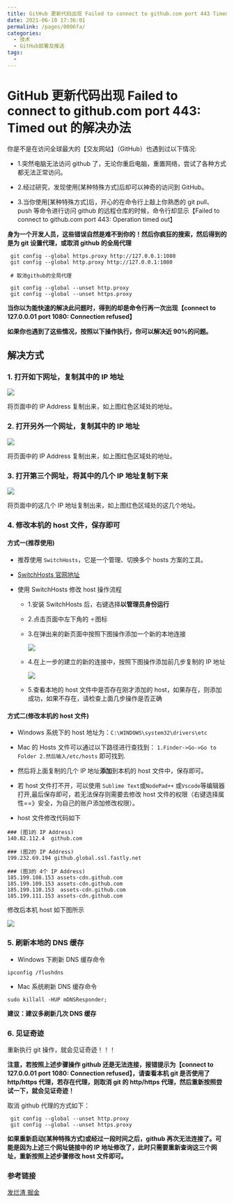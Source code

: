 ```yaml
---
title: GitHub 更新代码出现 Failed to connect to github.com port 443 Timed out 的解决办法
date: 2021-06-10 17:36:01
permalink: /pages/0006fa/
categories:
  - 技术
  - GitHub部署及推送
tags:
  -
---
```


# GitHub 更新代码出现 Failed to connect to github.com port 443: Timed out 的解决办法

你是不是在访问全球最大的【交友网站】（GitHub）也遇到过以下情况:

- 1.突然电脑无法访问 github 了，无论你重启电脑，重置网络，尝试了各种方式都无法正常访问。

- 2.经过研究，发现使用[某种特殊方式]后却可以神奇的访问到 GitHub。

- 3.当你使用[某种特殊方式]后，开心的在命令行上敲上你熟悉的 git pull、push 等命令进行访问 github 的远程仓库的时候，命令行却显示【Failed to connect to github.com port 443: Operation timed out】

**身为一个开发人员，这些错误自然是难不到你的！然后你疯狂的搜索，然后得到的是为 git 设置代理，或取消 github 的全局代理**

```
 git config --global https.proxy http://127.0.0.1:1080
 git config --global http.proxy http://127.0.0.1:1080

 # 取消github的全局代理

 git config --global --unset http.proxy
 git config --global --unset https.proxy

```

**当你以为能快速的解决此问题时，得到的却是命令行再一次出现【connect to 127.0.0.01 port 1080: Connection refused】**

**如果你也遇到了这些情况，按照以下操作执行，你可以解决近 90%的问题。**

<!-- more -->

## 解决方式

### 1. 打开如下网址，复制其中的 IP 地址

![](https://p3-juejin.byteimg.com/tos-cn-i-k3u1fbpfcp/b848bfcfded84d118427442f0fddaa8a~tplv-k3u1fbpfcp-zoom-1.image)

将页面中的 IP Address 复制出来，如上图红色区域处的地址。

### 2. 打开另外一个网址，复制其中的 IP 地址

![](https://p3-juejin.byteimg.com/tos-cn-i-k3u1fbpfcp/88572fb5a32f4c8ba382e04a6d4ba05f~tplv-k3u1fbpfcp-zoom-1.image)

将页面中的 IP Address 复制出来，如上图红色区域处的地址。

### 3. 打开第三个网址，将其中的几个 IP 地址复制下来

![](https://p3-juejin.byteimg.com/tos-cn-i-k3u1fbpfcp/1b3dc2ab61e54211a7f2e28e70749071~tplv-k3u1fbpfcp-zoom-1.image)

将页面中的这几个 IP 地址复制出来，如上图红色区域处的这几个地址。

### 4. 修改本机的 host 文件，保存即可

#### 方式一(推荐使用)

- 推荐使用 `SwitchHosts`，它是一个管理、切换多个 hosts 方案的工具。

- [SwitchHosts 官网地址](https://swh.app/zh/)

- 使用 SwitchHosts 修改 host 操作流程

  - 1.安装 SwitchHosts 后，右键选择**以管理员身份运行**

  - 2.点击页面中左下角的 `＋`图标

  - 3.在弹出来的新页面中按照下图操作添加一个新的本地连接

    ![](https://p3-juejin.byteimg.com/tos-cn-i-k3u1fbpfcp/572294cc4962473ea3d2a443f3f91d92~tplv-k3u1fbpfcp-zoom-1.image)

  - 4.在上一步的建立的新的连接中，按照下图操作添加前几步复制的 IP 地址

    ![](https://p3-juejin.byteimg.com/tos-cn-i-k3u1fbpfcp/72aeee2f14a24f7598b4266ee3e9401f~tplv-k3u1fbpfcp-zoom-1.image)

  - 5.查看本地的 host 文件中是否存在刚才添加的 host，如果存在，则添加成功，如果不存在，请检查上面几步操作是否正确

#### 方式二(修改本机的 host 文件)

- Windows 系统下的 host 地址为：`C:\WINDOWS\system32\drivers\etc`

- Mac 的 Hosts 文件可以通过以下路径进行查找到： `1.Finder->Go->Go to Folder 2.然后输入/etc/hosts` 即可找到.

- 然后将上面复制的几个 IP 地址**添加**到本机的 host 文件中，保存即可。

- 若 host 文件打不开，可以使用 `Sublime Text`或`NodePad++` 或`Vscode`等编辑器打开,最后保存即可，若无法保存则需要去修改 host 文件的权限（右键选择属性==》安全，为自己的账户添加修改权限）。

- host 文件修改代码如下

```
### (图1的 IP Address)
140.82.112.4  github.com

### (图2的 IP Address)
199.232.69.194 github.global.ssl.fastly.net

### (图3的 4个 IP Address)
185.199.108.153 assets-cdn.github.com
185.199.109.153 assets-cdn.github.com
185.199.110.153  assets-cdn.github.com
185.199.111.153 assets-cdn.github.com
```

修改后本机 host 如下图所示

![](https://p3-juejin.byteimg.com/tos-cn-i-k3u1fbpfcp/4cf5d1f6859f4fa088aa90d8a8e8d6f1~tplv-k3u1fbpfcp-zoom-1.image)

### 5. 刷新本地的 DNS 缓存

- Windows 下刷新 DNS 缓存命令

```
ipconfig /flushdns
```

- Mac 系统刷新 DNS 缓存命令

```
sudo killall -HUP mDNSResponder;
```

**建议：建议多刷新几次 DNS 缓存**

### 6. 见证奇迹

重新执行 git 操作，就会见证奇迹！！！

**注意，若按照上述步骤操作 github 还是无法连接，报错提示为【connect to 127.0.0.01 port 1080: Connection refused】，请查看本机 git 是否使用了 http/https 代理，若存在代理，则取消 git 的 http/https 代理，然后重新按照尝试一下，就会见证奇迹！**

取消 github 代理的方式如下：

```
 git config --global --unset http.proxy
 git config --global --unset https.proxy
```

**如果重新启动[某种特殊方式]或经过一段时间之后，github 再次无法连接了。可能是因为上述三个网址链接中的 IP 地址修改了，此时只需要重新查询这三个网址，重新按照上述步骤修改 host 文件即可。**

### 参考链接

[发烂渣 掘金](https://juejin.cn/post/6844904193170341896)
